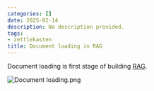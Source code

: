 ```yaml
---
categories: []
date: 2025-02-14
description: No description provided.
tags:
- zettlekasten
title: Document loading in RAG
---
```


Document loading is first stage of building [RAG](RAG.md). 

![Document loading.png](assets/Document%20loading.png)